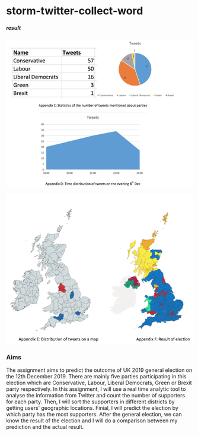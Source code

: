 # storm-twitter-collect-word

##### result

![pic1](https://github.com/hanzs9/storm-twitter-collect-word/blob/master/res1.png)

![pic2](https://github.com/hanzs9/storm-twitter-collect-word/blob/master/res2.png)

### Aims

The assignment aims to predict the outcome of UK 2019 general election on the 12th December 2019. There are mainly five parties participating in this election which are Conservative, Labour, Liberal Democrats, Green or Brexit party respectively. In this assignment, I will use a real time analytic tool to analyse the information from Twitter and count the number of supporters for each party. Then, I will sort the supporters in different districts by getting users’ geographic locations. Finial, I will predict the election by which party has the most supporters. After the general election, we can know the result of the election and I will do a comparison between my prediction and the actual result.

